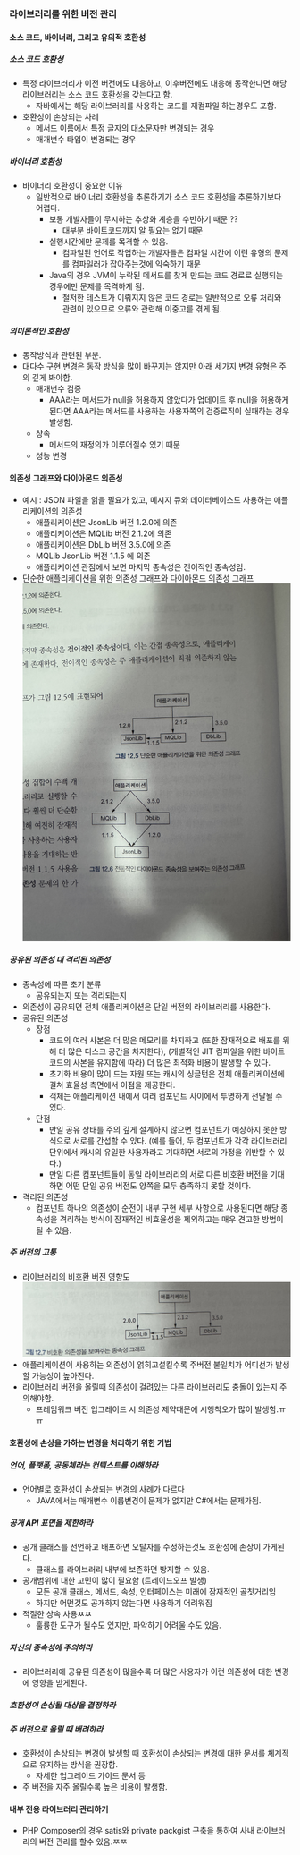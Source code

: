 ### 라이브러리를 위한 버전 관리

#### 소스 코드, 바이너리, 그리고 유의적 호환성

##### 소스 코드 호환성
* 특정 라이브러리가 이전 버전에도 대응하고, 이후버전에도 대응해 동작한다면 해당 라이브러리는 소스 코드 호환성을 갖는다고 함.
  * 자바에서는 해당 라이브러리를 사용하는 코드를 재컴파일 하는경우도 포함.
* 호환성이 손상되는 사례
  * 메서드 이름에서 특정 글자의 대소문자만 변경되는 경우
  * 매개변수 타입이 변경되는 경우

##### 바이너리 호환성
* 바이너리 호환성이 중요한 이유
  * 일반적으로 바이너리 호환성을 추론하기가 소스 코드 호환성을 추론하기보다 어렵다.
    * 보통 개발자들이 무시하는 추상화 계층을 수반하기 때문 ??
      * 대부분 바이트코드까지 알 필요는 없기 때문
    * 실행시간에만 문제를 목격할 수 있음.
      * 컴파일된 언어로 작업하는 개발자들은 컴파일 시간에 이런 유형의 문제를 컴파일러가 잡아주는것에 익숙하기 때문
    * Java의 경우 JVM이 누락된 메서드를 찾게 만드는 코드 경로로 실행되는 경우에만 문제를 목격하게 됨.
      * 철저한 테스트가 이뤄지지 않은 코드 경로는 일반적으로 오류 처리와 관련이 있으므로 오류와 관련해 이중고를 겪게 됨.

##### 의미론적인 호환성
* 동작방식과 관련된 부분.
* 대다수 구현 변경은 동작 방식을 많이 바꾸지는 않지만 아래 세가지 변경 유형은 주의 깊게 봐야함.
  * 매개변수 검증
    * AAA라는 메서드가 null을 허용하지 않았다가 업데이트 후 null을 허용하게 된다면 AAA라는 메서드를 사용하는 사용자쪽의 검증로직이 실패하는 경우 발생함.
  * 상속
    * 메서드의 재정의가 이루어질수 있기 때문
  * 성능 변경

#### 의존성 그래프와 다이아몬드 의존성
* 예시 : JSON 파일을 읽을 필요가 있고, 메시지 큐와 데이터베이스도 사용하는 애플리케이션의 의존성
  * 애플리케이션은 JsonLib 버전 1.2.0에 의존
  * 애플리케이션은 MQLib 버전 2.1.2에 의존
  * 애플리케이션은 DbLib 버전 3.5.0에 의존
  * MQLib JsonLib 버전 1.1.5 에 의존
  * 애플리케이션 관점에서 보면 마지막 종속성은 전이적인 종속성임.
* 단순한 애플리케이션을 위한 의존성 그래프와 다이아몬드 의존성 그래프
  ![alt text](dependency.jpg)

##### 공유된 의존성 대 격리된 의존성
* 종속성에 따른 초기 분류 
  * 공유되는지 또는 격리되는지
* 의존성이 공유되면 전체 애플리케이션은 단일 버전의 라이브러리를 사용한다.
* 공유된 의존성
  * 장점
    * 코드의 여러 사본은 더 많은 메모리를 차지하고 (또한 잠재적으로 배포를 위해 더 많은 디스크 공간을 차지한다), (개별적인 JIT 컴파일을 위한 바이트코드의 사본을 유지함에 따라) 더 많은 최적화 비용이 발생할 수 있다.
    * 초기화 비용이 많이 드는 자원 또는 캐시의 싱글턴은 전체 애플리케이션에 걸쳐 효율성 측면에서 이점을 제공한다.
    * 객체는 애플리케이션 내에서 여러 컴포넌트 사이에서 투명하게 전달될 수 있다.
  * 단점
    * 만일 공유 상태를 주의 깊게 설계하지 않으면 컴포넌트가 예상하지 못한 방식으로 서로를 간섭할 수 있다. (예를 들어, 두 컴포넌트가 각각 라이브러리 단위에서 캐시의 유일한 사용자라고 기대하면 서로의 가정을 위반할 수 있다.)
    * 만일 다른 컴포넌트들이 동일 라이브러리의 서로 다른 비호환 버전을 기대하면 어떤 단일 공유 버전도 양쪽을 모두 충족하지 못할 것이다.
* 격리된 의존성
  * 컴포넌트 하나의 의존성이 순전이 내부 구현 세부 사항으로 사용된다면 해당 종속성을 격리하는 방식이 잠재적인 비효율성을 제외하고는 매우 견고한 방법이 될 수 있음.

##### 주 버전의 고통
* 라이브러리의 비호환 버전 영향도
  ![alt text](dependency2.jpg)
* 애플리케이션이 사용하는 의존성이 얽히고설킬수록 주버전 불일치가 어디선가 발생할 가능성이 높아진다.
* 라이브러리 버전을 올릴때 의존성이 걸려있는 다른 라이브러리도 충돌이 있는지 주의해야함.
  * 프레임워크 버전 업그레이드 시 의존성 제약때문에 시행착오가 많이 발생함.ㅠㅠ
  
#### 호환성에 손상을 가하는 변경을 처리하기 위한 기법

##### 언어, 플랫폼, 공동체라는 컨텍스트를 이해하라
* 언어별로 호환성이 손상되는 변경의 사례가 다르다
  * JAVA에서는 매개변수 이름변경이 문제가 없지만 C#에서는 문제가됨.

##### 공개 API 표면을 제한하라
* 공개 클래스를 선언하고 배포하면 오탈자를 수정하는것도 호환성에 손상이 가게된다.
  * 클래스를 라이브러리 내부에 보존하면 방지할 수 있음.
* 공개범위에 대한 고민이 많이 필요함 (트레이드오프 발생)
  * 모든 공개 클래스, 메서드, 속성, 인터페이스는 미래에 잠재적인 골칫거리임
  * 하지만 어떤것도 공개하지 않는다면 사용하기 어려워짐
* 적절한 상속 사용ㅉㅉ
  * 훌륭한 도구가 될수도 있지만, 파악하기 어려울 수도 있음.

##### 자신의 종속성에 주의하라
* 라이브러리에 공유된 의존성이 많을수록 더 많은 사용자가 이런 의존성에 대한 변경에 영향을 받게된다.


##### 호환성이 손상될 대상을 결정하라

##### 주 버전으로 올릴 때 배려하라
* 호환성이 손상되는 변경이 발생할 때 호환성이 손상되는 변경에 대한 문서를 체계적으로 유지하는 방식을 권장함.
  * 자세한 업그레이드 가이드 문서 등
* 주 버전을 자주 올릴수록 높은 비용이 발생함.


#### 내부 전용 라이브러리 관리하기
* PHP Composer의 경우 satis와 private packgist 구축을 통하여 사내 라이브러리의 버전 관리를 할수 있음.ㅉㅉ